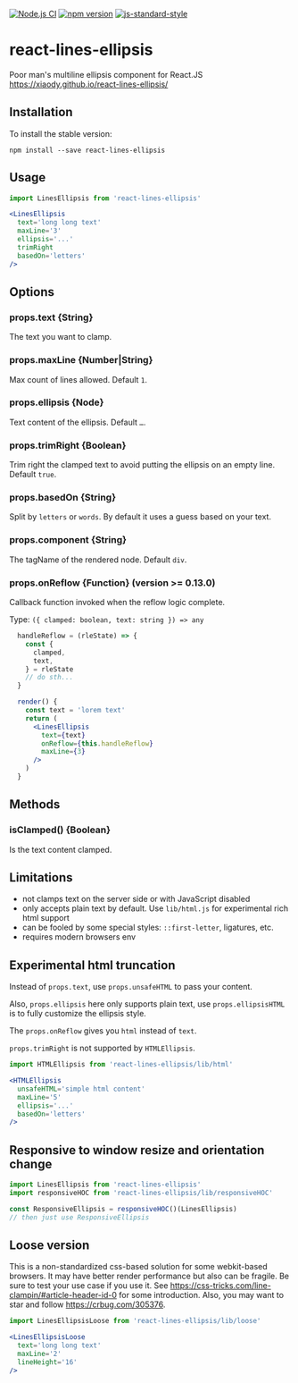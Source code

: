 [![Node.js CI](https://github.com/xiaody/react-lines-ellipsis/actions/workflows/node.js.yml/badge.svg)](https://github.com/xiaody/react-lines-ellipsis/actions/workflows/node.js.yml)
[![npm version](https://badge.fury.io/js/react-lines-ellipsis.svg)](https://www.npmjs.com/package/react-lines-ellipsis)
[![js-standard-style](https://img.shields.io/badge/code%20style-standard-brightgreen.svg)](https://standardjs.com/)

# react-lines-ellipsis

Poor man's multiline ellipsis component for React.JS https://xiaody.github.io/react-lines-ellipsis/

## Installation

To install the stable version:

```
npm install --save react-lines-ellipsis
```

## Usage

```jsx
import LinesEllipsis from 'react-lines-ellipsis'

<LinesEllipsis
  text='long long text'
  maxLine='3'
  ellipsis='...'
  trimRight
  basedOn='letters'
/>
```

## Options

### props.text {String}

The text you want to clamp.

### props.maxLine {Number|String}

Max count of lines allowed. Default `1`.

### props.ellipsis {Node}

Text content of the ellipsis. Default `…`.

### props.trimRight {Boolean}

Trim right the clamped text to avoid putting the ellipsis on an empty line. Default `true`.

### props.basedOn {String}

Split by `letters` or `words`. By default it uses a guess based on your text.

### props.component {String}

The tagName of the rendered node. Default `div`.

### props.onReflow {Function} (version >= 0.13.0)

Callback function invoked when the reflow logic complete.

Type: `({ clamped: boolean, text: string }) => any`

```jsx
  handleReflow = (rleState) => {
    const {
      clamped,
      text,
    } = rleState
    // do sth...
  }

  render() {
    const text = 'lorem text'
    return (
      <LinesEllipsis
        text={text}
        onReflow={this.handleReflow}
        maxLine={3}
      />
    )
  }
```

## Methods

### isClamped() {Boolean}

Is the text content clamped.

## Limitations

- not clamps text on the server side or with JavaScript disabled
- only accepts plain text by default. Use `lib/html.js` for experimental rich html support
- can be fooled by some special styles: `::first-letter`, ligatures, etc.
- requires modern browsers env

## Experimental html truncation

Instead of `props.text`, use `props.unsafeHTML` to pass your content.

Also, `props.ellipsis` here only supports plain text,
use `props.ellipsisHTML` is to fully customize the ellipsis style.

The `props.onReflow` gives you `html` instead of `text`.

`props.trimRight` is not supported by `HTMLEllipsis`.

```jsx
import HTMLEllipsis from 'react-lines-ellipsis/lib/html'

<HTMLEllipsis
  unsafeHTML='simple html content'
  maxLine='5'
  ellipsis='...'
  basedOn='letters'
/>
```

## Responsive to window resize and orientation change
```js
import LinesEllipsis from 'react-lines-ellipsis'
import responsiveHOC from 'react-lines-ellipsis/lib/responsiveHOC'

const ResponsiveEllipsis = responsiveHOC()(LinesEllipsis)
// then just use ResponsiveEllipsis
```

## Loose version

This is a non-standardized css-based solution for some webkit-based browsers.
It may have better render performance but also can be fragile.
Be sure to test your use case if you use it.
See https://css-tricks.com/line-clampin/#article-header-id-0 for some introduction.
Also, you may want to star and follow https://crbug.com/305376.

```jsx
import LinesEllipsisLoose from 'react-lines-ellipsis/lib/loose'

<LinesEllipsisLoose
  text='long long text'
  maxLine='2'
  lineHeight='16'
/>
```
